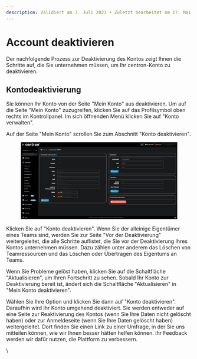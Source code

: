 ```yaml
---
description: Validiert am 7. Juli 2023 • Zuletzt bearbeitet am 17. Mai 2024
---
```


# Account deaktivieren

Der nachfolgende Prozess zur Deaktivierung des Kontos zeigt Ihnen die Schritte auf, die Sie unternehmen müssen, um Ihr centron-Konto zu deaktivieren.

## Kontodeaktivierung

Sie können Ihr Konto von der Seite "Mein Konto" aus deaktivieren. Um auf die Seite "Mein Konto" zuzugreifen, klicken Sie auf das Profilsymbol oben rechts im Kontrollpanel. Im sich öffnenden Menü klicken Sie auf "Konto verwalten".

Auf der Seite "Mein Konto" scrollen Sie zum Abschnitt "Konto deaktivieren".

<figure><img src="../.gitbook/assets/image (3).png" alt=""><figcaption></figcaption></figure>

Klicken Sie auf "Konto deaktivieren". Wenn Sie der alleinige Eigentümer eines Teams sind, werden Sie zur Seite "Vor der Deaktivierung" weitergeleitet, die alle Schritte auflistet, die Sie vor der Deaktivierung Ihres Kontos unternehmen müssen. Dazu zählen unter anderem das Löschen von Teamressourcen und das Löschen oder Übertragen des Eigentums an Teams.

Wenn Sie Probleme gelöst haben, klicken Sie auf die Schaltfläche "Aktualisieren", um Ihren Fortschritt zu sehen. Sobald Ihr Konto zur Deaktivierung bereit ist, ändert sich die Schaltfläche "Aktualisieren" in "Mein Konto deaktivieren".

Wählen Sie Ihre Option und klicken Sie dann auf "Konto deaktivieren". Daraufhin wird Ihr Konto umgehend deaktiviert. Sie werden entweder auf eine Seite zur Reaktivierung des Kontos (wenn Sie Ihre Daten nicht gelöscht haben) oder zur Anmeldeseite (wenn Sie Ihre Daten gelöscht haben) weitergeleitet. Dort finden Sie einen Link zu einer Umfrage, in der Sie uns mitteilen können, wie wir Ihnen besser hätten helfen können. Ihr Feedback werden wir dafür nutzen, die Plattform zu verbessern.

\
